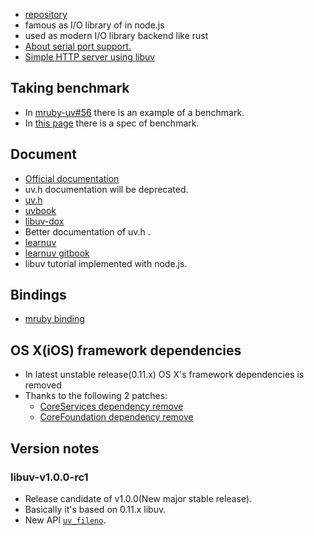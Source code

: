 * [repository](https://github.com/joyent/libuv)
* famous as I/O library of in node.js
* used as modern I/O library backend like rust
* [About serial port support.](https://github.com/joyent/node/issues/4092)
* [Simple HTTP server using libuv](https://github.com/mattn/http-server/blob/master/server.c)

## Taking benchmark
* In [mruby-uv#56](https://github.com/mattn/mruby-uv/issues/56) there is an example of a benchmark.
* In [this page](http://www.techempower.com/benchmarks/#section=code) there is a spec of benchmark.

## Document
* [Official documentation](http://libuv.readthedocs.org/en/latest/)
 * uv.h documentation will be deprecated.
* [uv.h](https://github.com/joyent/libuv/blob/master/include/uv.h)
* [uvbook](http://nikhilm.github.io/uvbook/)
* [libuv-dox](https://github.com/thlorenz/libuv-dox)
 * Better documentation of uv.h .
* [learnuv](https://github.com/thlorenz/learnuv)
 * [learnuv gitbook](http://thlorenz.github.io/learnuv/book)
 * libuv tutorial implemented with node.js.

## Bindings
* [mruby binding](https://github.com/mattn/mruby-uv)

## OS X(iOS) framework dependencies
* In latest unstable release(0.11.x) OS X's framework dependencies is removed
* Thanks to the following 2 patches:
  * [CoreServices dependency remove](https://github.com/joyent/libuv/pull/243)
  * [CoreFoundation dependency remove](https://github.com/joyent/libuv/pull/898)

## Version notes

### libuv-v1.0.0-rc1
* Release candidate of v1.0.0(New major stable release).
* Basically it's based on 0.11.x libuv.
* New API [`uv_fileno`](https://github.com/joyent/libuv/commit/4ca9a363897cfa60f4e2229e4f15ac5abd7fd103).
